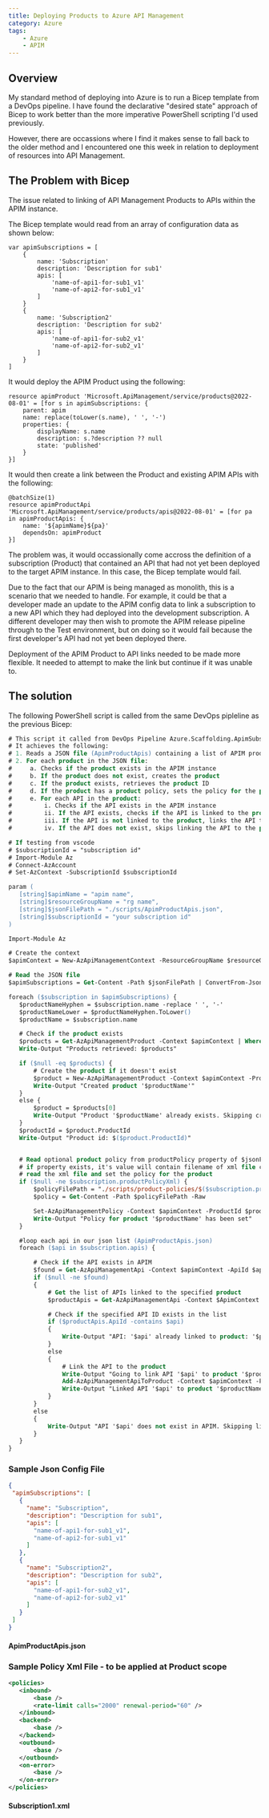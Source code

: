 ```yaml
---
title: Deploying Products to Azure API Management
category: Azure
tags:
    - Azure
    - APIM
---
```


## Overview
My standard method of deploying into Azure is to run a Bicep template from a DevOps pipeline. I have found the declarative "desired state" approach of Bicep to work better than the more imperative PowerShell scripting I'd used previously.

However, there are occassions where I find it makes sense to fall back to the older method and I encountered one this week in relation to deployment of resources into API Management.

## The Problem with Bicep
The issue related to linking of API Management Products to APIs within the APIM instance. 

The Bicep template would read from an array of configuration data as shown below:

```
var apimSubscriptions = [
    {
        name: 'Subscription'
        description: 'Description for sub1'
        apis: [
            'name-of-api1-for-sub1_v1'
            'name-of-api2-for-sub1_v1'
        ]
    }
    {
        name: 'Subscription2'
        description: 'Description for sub2'
        apis: [
            'name-of-api1-for-sub2_v1'
            'name-of-api2-for-sub2_v1'
        ]
    }
]
```

It would deploy the APIM Product using the following:
```
resource apimProduct 'Microsoft.ApiManagement/service/products@2022-08-01' = [for s in apimSubscriptions: {
    parent: apim
    name: replace(toLower(s.name), ' ', '-')
    properties: {
        displayName: s.name
        description: s.?description ?? null
        state: 'published'
    }
}]
```

It would then create a link between the Product and existing APIM APIs with the following:

```
@batchSize(1)
resource apimProductApi 'Microsoft.ApiManagement/service/products/apis@2022-08-01' = [for pa in apimProductApis: {
    name: '${apimName}${pa}'
    dependsOn: apimProduct
}]
```
The problem was, it would occassionally come accross the definition of a subscription (Product) that contained an API that had not yet been deployed to the target APIM instance. In this case, the Bicep template would fail.

 Due to the fact that our APIM is being managed as monolith, this is a scenario that we needed to handle. For example, it could be that a developer made an update to the APIM config data to link a subscription to a new API which they had deployed into the development subscription. A different developer may then wish to promote the APIM release pipeline through to the Test environment, but on doing so it would fail because the first developer's API had not yet been deployed there.

 Deployment of the APIM Product to API links needed to be made more flexible. It needed to attempt to make the link but continue if it was unable to.

## The solution
 The following PowerShell script is called from the same DevOps pipleline as the previous Bicep:

 ```ps
 # This script it called from DevOps Pipeline Azure.Scaffolding.ApimSubscriptions
# It achieves the following:
# 1. Reads a JSON file (ApimProductApis) containing a list of APIM products and APIs to be linked to each product
# 2. For each product in the JSON file:
#     a. Checks if the product exists in the APIM instance
#     b. If the product does not exist, creates the product
#     c. If the product exists, retrieves the product ID
#     d. If the product has a product policy, sets the policy for the product (from xml file in product-policies subdirectory)
#     e. For each API in the product:
#         i. Checks if the API exists in the APIM instance
#         ii. If the API exists, checks if the API is linked to the product
#         iii. If the API is not linked to the product, links the API to the product
#         iv. If the API does not exist, skips linking the API to the product

# If testing from vscode
# $subscriptionId = "subscription id"
# Import-Module Az 
# Connect-AzAccount
# Set-AzContext -SubscriptionId $subscriptionId

param (
    [string]$apimName = "apim name",
    [string]$resourceGroupName = "rg name",
    [string]$jsonFilePath = "./scripts/ApimProductApis.json",
    [string]$subscriptionId = "your subscription id"
)

Import-Module Az

# Create the context
$apimContext = New-AzApiManagementContext -ResourceGroupName $resourceGroupName -ServiceName $apimName

# Read the JSON file
$apimSubscriptions = Get-Content -Path $jsonFilePath | ConvertFrom-Json

foreach ($subscription in $apimSubscriptions) {
    $productNameHyphen = $subscription.name -replace ' ', '-'
    $productNameLower = $productNameHyphen.ToLower()
    $productName = $subscription.name

    # Check if the product exists
    $products = Get-AzApiManagementProduct -Context $apimContext | Where-Object { $_.Title -eq $productName -or $_.Title -eq $productNameLower }
    Write-Output "Products retrieved: $products"

    if ($null -eq $products) {
        # Create the product if it doesn't exist
        $product = New-AzApiManagementProduct -Context $apimContext -ProductId $productName -DisplayName $productName -Description "Product for $($productName)"
        Write-Output "Created product '$productName'"
    }
    else {
        $product = $products[0]
        Write-Output "Product '$productName' already exists. Skipping creation."
    }
    $productId = $product.ProductId
    Write-Output "Product id: $($product.ProductId)"


    # Read optional product policy from productPolicy property of $jsonFilePath (child property of each subscription)
    # if property exists, it's value will contain filename of xml file containing policy - to be found in sub directory named 'product-policies'
    # read the xml file and set the policy for the product
    if ($null -ne $subscription.productPolicyXml) {
        $policyFilePath = "./scripts/product-policies/$($subscription.productPolicyXml)"
        $policy = Get-Content -Path $policyFilePath -Raw

        Set-AzApiManagementPolicy -Context $apimContext -ProductId $productId -Policy $policy
        Write-Output "Policy for product '$productName' has been set"
    }

    #loop each api in our json list (ApimProductApis.json)
    foreach ($api in $subscription.apis) {

        # Check if the API exists in APIM
        $found = Get-AzApiManagementApi -Context $apimContext -ApiId $api
        if ($null -ne $found)
        {
            # Get the list of APIs linked to the specified product
            $productApis = Get-AzApiManagementApi -Context $ApimContext -ProductId $productId

            # Check if the specified API ID exists in the list
            if ($productApis.ApiId -contains $api)
            {
                Write-Output "API: '$api' already linked to product: '$productName'"
            }
            else
            {
                # Link the API to the product
                Write-Output "Going to link API '$api' to product '$productName'"
                Add-AzApiManagementApiToProduct -Context $apimContext -ProductId $productId -ApiId $found.ApiId
                Write-Output "Linked API '$api' to product '$productName'"
            }
        }
        else
        {
            Write-Output "API '$api' does not exist in APIM. Skipping linking to product '$productName'"
        }
    }
}
 ```

### Sample Json Config File
 ```json
 {
  "apimSubscriptions": [
    {
      "name": "Subscription",
      "description": "Description for sub1",
      "apis": [
        "name-of-api1-for-sub1_v1",
        "name-of-api2-for-sub1_v1"
      ]
    },
    {
      "name": "Subscription2",
      "description": "Description for sub2",
      "apis": [
        "name-of-api1-for-sub2_v1",
        "name-of-api2-for-sub2_v1"
      ]
    }
  ]
}
 ```
 #### ApimProductApis.json

 ### Sample Policy Xml File - to be applied at Product scope
 ```xml
 <policies>
    <inbound>
        <base />
        <rate-limit calls="2000" renewal-period="60" />
    </inbound>
    <backend>
        <base />
    </backend>
    <outbound>
        <base />
    </outbound>
    <on-error>
        <base />
    </on-error>
</policies>
 ```
 #### Subscription1.xml